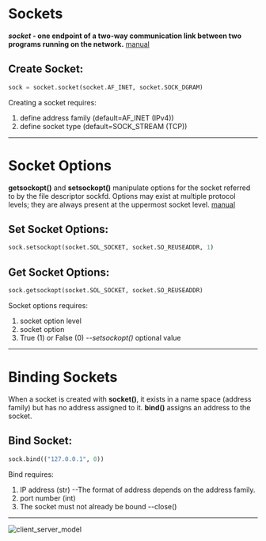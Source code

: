 # Sockets

**_socket_ - one endpoint of a two-way communication link between two programs running on the network.**
[manual](https://docs.python.org/3/library/socket.html#module-socket)

## Create Socket: ##
```python
sock = socket.socket(socket.AF_INET, socket.SOCK_DGRAM)
```
Creating a socket requires:
1. define address family (default=AF_INET (IPv4))
2. define socket type (default=SOCK_STREAM (TCP))

***
# Socket Options

**getsockopt()** and **setsockopt()** manipulate options for the socket referred to by the file descriptor sockfd.  Options may exist at multiple protocol levels; they are always present at the uppermost socket level. [manual](https://man7.org/linux/man-pages/man2/getsockopt.2.html#DESCRIPTION)

## Set Socket Options: ##
```python
sock.setsockopt(socket.SOL_SOCKET, socket.SO_REUSEADDR, 1)
```

## Get Socket Options: ##
```python
sock.getsockopt(socket.SOL_SOCKET, socket.SO_REUSEADDR)
```

Socket options requires:
1. socket option level
2. socket option
3. True (1) or False (0) --_setsockopt()_ optional value 
***

# Binding Sockets
When a socket is created with **socket()**, it exists in a name space (address family) but has no address assigned to it. **bind()** assigns an address to the socket.

## Bind Socket: ##
```python
sock.bind(("127.0.0.1", 0))
```

Bind requires:
1. IP address (str) --The format of address depends on the address family.
2. port number (int)
3. The socket must not already be bound --close()
***
![client_server_model](https://files.realpython.com/media/sockets-tcp-flow.1da426797e37.jpg)
